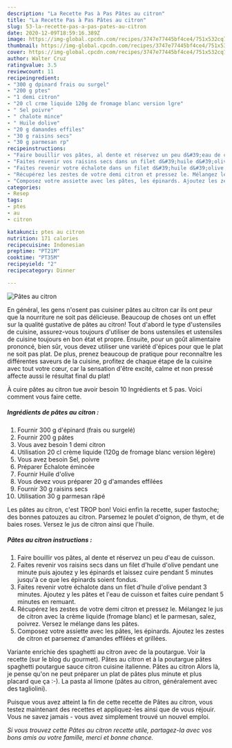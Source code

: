 ```yaml
---
description: "La Recette Pas à Pas Pâtes au citron"
title: "La Recette Pas à Pas Pâtes au citron"
slug: 53-la-recette-pas-a-pas-pates-au-citron
date: 2020-12-09T18:59:16.389Z
image: https://img-global.cpcdn.com/recipes/3747e77445bf4ce4/751x532cq70/pates-au-citron-photo-principale-de-la-recette.jpg
thumbnail: https://img-global.cpcdn.com/recipes/3747e77445bf4ce4/751x532cq70/pates-au-citron-photo-principale-de-la-recette.jpg
cover: https://img-global.cpcdn.com/recipes/3747e77445bf4ce4/751x532cq70/pates-au-citron-photo-principale-de-la-recette.jpg
author: Walter Cruz
ratingvalue: 3.5
reviewcount: 11
recipeingredient:
- "300 g dpinard frais ou surgel"
- "200 g ptes"
- "1 demi citron"
- "20 cl crme liquide 120g de fromage blanc version lgre"
- " Sel poivre"
- " chalote mince"
- " Huile dolive"
- "20 g damandes effiles"
- "30 g raisins secs"
- "30 g parmesan rp"
recipeinstructions:
- "Faire bouillir vos pâtes, al dente et réservez un peu d&#39;eau de cuisson."
- "Faites revenir vos raisins secs dans un filet d&#39;huile d&#39;olive pendant une minute puis ajoutez y les épinards et laissez cuire pendant 5 minutes jusqu&#39;à ce que les épinards soient fondus."
- "Faites revenir votre échalote dans un filet d&#39;huile d&#39;olive pendant 3 minutes. Ajoutez y les pâtes et l&#39;eau de cuisson et faites cuire pendant 5 minutes en remuant."
- "Récupérez les zestes de votre demi citron et pressez le. Mélangez le jus de citron avec la crème liquide (fromage blanc) et le parmesan, salez, poivrez. Versez le mélange dans les pâtes."
- "Composez votre assiette avec les pâtes, les épinards. Ajoutez les zestes de citron et parsemez d&#39;amandes effilées et grillées."
categories:
- Resep
tags:
- ptes
- au
- citron

katakunci: ptes au citron 
nutrition: 171 calories
recipecuisine: Indonesian
preptime: "PT21M"
cooktime: "PT35M"
recipeyield: "2"
recipecategory: Dinner

---
```



![Pâtes au citron](https://img-global.cpcdn.com/recipes/3747e77445bf4ce4/751x532cq70/pates-au-citron-photo-principale-de-la-recette.jpg)

En général, les gens n'osent pas cuisiner pâtes au citron car ils ont peur que la nourriture ne soit pas délicieuse. Beaucoup de choses ont un effet sur la qualité gustative de pâtes au citron! Tout d'abord le type d'ustensiles de cuisine, assurez-vous toujours d'utiliser de bons ustensiles et ustensiles de cuisine toujours en bon état et propre. Ensuite, pour un goût alimentaire prononcé, bien sûr, vous devez utiliser une variété d'épices pour que le plat ne soit pas plat. De plus, prenez beaucoup de pratique pour reconnaître les différentes saveurs de la cuisine, profitez de chaque étape de la cuisine avec tout votre cœur, car la sensation d'être excité, calme et non pressé affecte aussi le résultat final du plat!

<!--inarticleads1-->

À cuire pâtes au citron tue avoir besoin 10 Ingrédients et 5 pas. Voici comment vous faire cette.

##### Ingrédients de pâtes au citron :

1. Fournir 300 g d&#39;épinard (frais ou surgelé)
1. Fournir 200 g pâtes
1. Vous avez besoin 1 demi citron
1. Utilisation 20 cl crème liquide (120g de fromage blanc version légère)
1. Vous avez besoin  Sel, poivre
1. Préparer  Échalote émincée
1. Fournir  Huile d&#39;olive
1. Vous devez vous préparer 20 g d&#39;amandes effilées
1. Fournir 30 g raisins secs
1. Utilisation 30 g parmesan râpé


Les pâtes au citron, c&#39;est TROP bon! Voici enfin la recette, super fastoche; des bonnes patouzes au citron. Parsemez le poulet d&#39;oignon, de thym, et de baies roses. Versez le jus de citron ainsi que l&#39;huile. 

<!--inarticleads2-->

##### Pâtes au citron instructions :

1. Faire bouillir vos pâtes, al dente et réservez un peu d&#39;eau de cuisson.
1. Faites revenir vos raisins secs dans un filet d&#39;huile d&#39;olive pendant une minute puis ajoutez y les épinards et laissez cuire pendant 5 minutes jusqu&#39;à ce que les épinards soient fondus.
1. Faites revenir votre échalote dans un filet d&#39;huile d&#39;olive pendant 3 minutes. Ajoutez y les pâtes et l&#39;eau de cuisson et faites cuire pendant 5 minutes en remuant.
1. Récupérez les zestes de votre demi citron et pressez le. Mélangez le jus de citron avec la crème liquide (fromage blanc) et le parmesan, salez, poivrez. Versez le mélange dans les pâtes.
1. Composez votre assiette avec les pâtes, les épinards. Ajoutez les zestes de citron et parsemez d&#39;amandes effilées et grillées.


Variante enrichie des spaghetti au citron avec de la poutargue. Voir la recette (sur le blog du gourmet). Pâtes au citron et à la poutargue pâtes spaghetti poutargue sauce citron cuisine italienne. Pâtes au citron Alors là, je pense qu&#39;on ne peut préparer un plat de pâtes plus minute et plus placard que ça :-). La pasta al limone (pâtes au citron, généralement avec des tagliolini). 

<!--inarticleads1-->

<p>
Puisque vous avez atteint la fin de cette recette de Pâtes au citron, vous testez maintenant des recettes et appliquez-les ainsi que de vous réjouir. Vous ne savez jamais - vous avez simplement trouvé un nouvel emploi.
</p>

<p>
<i>Si vous trouvez cette Pâtes au citron recette utile, partagez-la avec vos bons amis ou votre famille, merci et bonne chance.</i>
</p>

